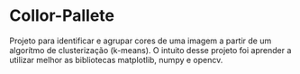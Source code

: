 # Collor-Pallete

Projeto para identificar e agrupar cores de uma imagem a partir de um algorítmo de clusterização (k-means). O intuito desse projeto foi aprender a utilizar melhor 
as bibliotecas matplotlib, numpy e opencv.

